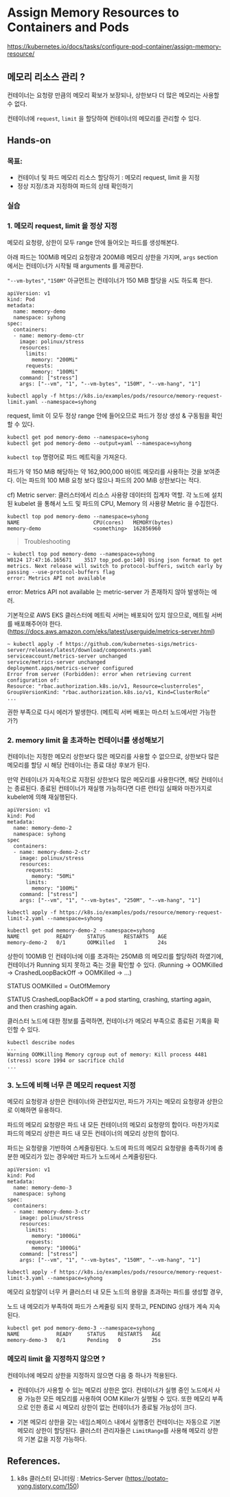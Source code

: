 # Assign Memory Resources to Containers and Pods

https://kubernetes.io/docs/tasks/configure-pod-container/assign-memory-resource/

## 메모리 리소스 관리 ?

컨테이너는 요청량 만큼의 메모리 확보가 보장되나, 상한보다 더 많은 메모리는 사용할 수 없다.

컨테이너에 `request`, `limit` 을 할당하여 컨테이너의 메모리를 관리할 수 있다.

## Hands-on

### 목표:

- 컨테이너 및 파드 메모리 리소스 할당하기 : 메모리 request, limit 을 지정
- 정상 지정/초과 지정하여 파드의 상태 확인하기

### 실습

### 1. 메모리 request, limit 을 정상 지정

메모리 요청량, 상한이 모두 range 안에 들어오는 파드를 생성해본다.

아래 파드는 100MiB 메모리 요청량과 200MiB 메모리 상한을 가지며, `args` section 에서는 컨테이너가 시작될 때 arguments 를 제공한다.

`"--vm-bytes"`, `"150M"` 아규먼트는 컨테이너가 150 MiB 할당을 시도 하도록 한다.

```
apiVersion: v1
kind: Pod
metadata:
  name: memory-demo
  namespace: syhong
spec:
  containers:
  - name: memory-demo-ctr
    image: polinux/stress
    resources:
      limits:
        memory: "200Mi"
      requests:
        memory: "100Mi"
    command: ["stress"]
    args: ["--vm", "1", "--vm-bytes", "150M", "--vm-hang", "1"]
```

```
kubectl apply -f https://k8s.io/examples/pods/resource/memory-request-limit.yaml --namespace=syhong
```

request, limit 이 모두 정상 range 안에 들어오므로 파드가 정상 생성 & 구동됨을 확인할 수 있다.

```
kubectl get pod memory-demo --namespace=syhong
kubectl get pod memory-demo --output=yaml --namespace=syhong
```

`kubectl top` 명령어로 파드 메트릭을 가져온다.

파드가 약 150 MiB 해당하는 약 162,900,000 바이트 메모리를 사용하는 것을 보여준다. 이는 파드의 100 MiB 요청 보다 많으나 파드의 200 MiB 상한보다는 적다.

cf) Metric server: 클러스터에서 리소스 사용량 데이터의 집계자 역할. 각 노드에 설치된 kubelet 을 통해서 노드 및 파드의 CPU, Memory 의 사용량 Metric 을 수집한다.

```
kubectl top pod memory-demo --namespace=syhong
NAME                        CPU(cores)   MEMORY(bytes)
memory-demo                 <something>  162856960

```

> Troubleshooting

```
~ kubectl top pod memory-demo --namespace=syhong
W0124 17:47:16.165671    3517 top_pod.go:140] Using json format to get metrics. Next release will switch to protocol-buffers, switch early by passing --use-protocol-buffers flag
error: Metrics API not available
```

error: Metrics API not available 는 metric-server 가 존재하지 않아 발생하는 에러.

기본적으로 AWS EKS 클러스터에 메트릭 서버는 배포되어 있지 않으므로, 메트릴 서버를 배포해주어야 한다. (https://docs.aws.amazon.com/eks/latest/userguide/metrics-server.html)

```
~ kubectl apply -f https://github.com/kubernetes-sigs/metrics-server/releases/latest/download/components.yaml
serviceaccount/metrics-server unchanged
service/metrics-server unchanged
deployment.apps/metrics-server configured
Error from server (Forbidden): error when retrieving current configuration of:
Resource: "rbac.authorization.k8s.io/v1, Resource=clusterroles", GroupVersionKind: "rbac.authorization.k8s.io/v1, Kind=ClusterRole"
...
```

권한 부족으로 다시 에러가 발생한다. (메트릭 서버 배포는 마스터 노드에서만 가능한가?)

### 2. memory limit 을 초과하는 컨테이너를 생성해보기

컨테이너는 지정한 메모리 상한보다 많은 메모리를 사용할 수 없으므로, 상한보다 많은 메모리를 할당 시 해당 컨테이너는 종료 대상 후보가 된다.

만약 컨테이너가 지속적으로 지정된 상한보다 많은 메모리를 사용한다면, 해당 컨테이너는 종료된다. 종료된 컨테이너가 재실행 가능하다면 다른 런타임 실패와 마찬가지로 kubelet에 의해 재실행된다.

```
apiVersion: v1
kind: Pod
metadata:
  name: memory-demo-2
  namespace: syhong
spec
  containers:
  - name: memory-demo-2-ctr
    image: polinux/stress
    resources:
      requests:
        memory: "50Mi"
      limits:
        memory: "100Mi"
    command: ["stress"]
    args: ["--vm", "1", "--vm-bytes", "250M", "--vm-hang", "1"]
```

```
kubectl apply -f https://k8s.io/examples/pods/resource/memory-request-limit-2.yaml --namespace=syhong
```

```
kubectl get pod memory-demo-2 --namespace=syhong
NAME            READY     STATUS      RESTARTS   AGE
memory-demo-2   0/1       OOMKilled   1          24s
```

상한이 100MiB 인 컨테이너에 이를 초과하는 250MiB 의 메모리를 할당하려 하였기에, 컨테이너가 Running 되지 못하고 죽는 것을 확인할 수 있다. (Running -> OOMKilled -> CrashedLoopBackOff -> OOMKilled -> ...)

STATUS OOMKilled = OutOfMemory

STATUS CrashedLoopBackOff = a pod starting, crashing, starting again, and then crashing again.

클러스터 노드에 대한 정보를 출력하면, 컨테이너가 메모리 부족으로 종료된 기록을 확인할 수 있다.

```
kubectl describe nodes
...
Warning OOMKilling Memory cgroup out of memory: Kill process 4481 (stress) score 1994 or sacrifice child
...
```

### 3. 노드에 비해 너무 큰 메모리 request 지정

메모리 요청량과 상한은 컨테이너와 관련있지만, 파드가 가지는 메모리 요청량과 상한으로 이해하면 유용하다.

파드의 메모리 요청량은 파드 내 모든 컨테이너의 메모리 요청량의 합이다. 마찬가지로 파드의 메모리 상한은 파드 내 모든 컨테이너의 메모리 상한의 합이다.

파드는 요청량을 기반하여 스케줄링된다. 노드에 파드의 메모리 요청량을 충족하기에 충분한 메모리가 있는 경우에만 파드가 노드에서 스케줄링된다.

```
apiVersion: v1
kind: Pod
metadata:
  name: memory-demo-3
  namespace: syhong
spec:
  containers:
  - name: memory-demo-3-ctr
    image: polinux/stress
    resources:
      limits:
        memory: "1000Gi"
      requests:
        memory: "1000Gi"
    command: ["stress"]
    args: ["--vm", "1", "--vm-bytes", "150M", "--vm-hang", "1"]
```

```
kubectl apply -f https://k8s.io/examples/pods/resource/memory-request-limit-3.yaml --namespace=syhong
```

메모리 요청얄이 너무 커 클러스터 내 모든 노드의 용량을 초과하는 파드를 생성할 경우,

노드 내 메모리가 부족하여 파드가 스케줄링 되지 못하고, PENDING 상태가 계속 지속된다.

```
kubectl get pod memory-demo-3 --namespace=syhong
NAME            READY     STATUS    RESTARTS   AGE
memory-demo-3   0/1       Pending   0          25s
```

### 메모리 limit 을 지정하지 않으면 ?

컨테이너에 메모리 상한을 지정하지 않으면 다음 중 하나가 적용된다.

- 컨테이너가 사용할 수 있는 메모리 상한은 없다. 컨테이너가 실행 중인 노드에서 사용 가능한 모든 메모리를 사용하여 OOM Killer가 실행될 수 있다. 또한 메모리 부족으로 인한 종료 시 메모리 상한이 없는 컨테이너가 종료될 가능성이 크다.

- 기본 메모리 상한을 갖는 네임스페이스 내에서 실행중인 컨테이너는 자동으로 기본 메모리 상한이 할당된다. 클러스터 관리자들은 `LimitRange`를 사용해 메모리 상한의 기본 값을 지정 가능하다.

## References.

1. k8s 클러스터 모니터링 : Metrics-Server (https://potato-yong.tistory.com/150)
